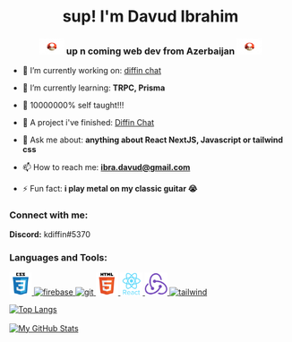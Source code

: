 <h1 align="center">sup! I'm Davud Ibrahim </h1>
<h3 align="center"><img src="./mushroom.gif" alt="My Project GIF" width="45" height="27.5">  up n coming web dev from Azerbaijan <img src="./mushroom.gif" alt="My Project GIF" width="45" height="27.5"> </h3>

- 🔭 I’m currently working on: [diffin chat](https://diffin-chat.vercel.app)
- 🌱 I’m currently learning: **TRPC, Prisma**

- 🐐 10000000% self taught!!! 

- 💯 A project i've finished: [Diffin Chat](https://diffin-chat.vercel.app/)

- 💬 Ask me about: **anything about React NextJS, Javascript or tailwind css**

- 📫 How to reach me: **ibra.davud@gmail.com**

- ⚡ Fun fact: **i play metal on my classic guitar 😭**

<h3 align="left">Connect with me:</h3>

**Discord:** kdiffin#5370

<h3 align="left">Languages and Tools:</h3>
<p align="left"> <a href="https://www.w3schools.com/css/" target="_blank" rel="noreferrer"> <img src="https://raw.githubusercontent.com/devicons/devicon/master/icons/css3/css3-original-wordmark.svg" alt="css3" width="40" height="40"/> </a> <a href="https://firebase.google.com/" target="_blank" rel="noreferrer"> <img src="https://www.vectorlogo.zone/logos/firebase/firebase-icon.svg" alt="firebase" width="40" height="40"/> </a> <a href="https://git-scm.com/" target="_blank" rel="noreferrer"> <img src="https://www.vectorlogo.zone/logos/git-scm/git-scm-icon.svg" alt="git" width="40" height="40"/> </a> <a href="https://www.w3.org/html/" target="_blank" rel="noreferrer"> <img src="https://raw.githubusercontent.com/devicons/devicon/master/icons/html5/html5-original-wordmark.svg" alt="html5" width="40" height="40"/> </a> <a href="https://reactjs.org/" target="_blank" rel="noreferrer"> <img src="https://raw.githubusercontent.com/devicons/devicon/master/icons/react/react-original-wordmark.svg" alt="react" width="40" height="40"/> </a> <a href="https://redux.js.org" target="_blank" rel="noreferrer"> <img src="https://raw.githubusercontent.com/devicons/devicon/master/icons/redux/redux-original.svg" alt="redux" width="40" height="40"/> </a> <a href="https://tailwindcss.com/" target="_blank" rel="noreferrer"> <img src="https://www.vectorlogo.zone/logos/tailwindcss/tailwindcss-icon.svg" alt="tailwind" width="40" height="40"/> </a> </p>


[![Top Langs](https://github-readme-stats.vercel.app/api/top-langs/?username=anuraghazra&layout_compact&theme=tokyonight)](https://github.com/anuraghazra/github-readme-stats)
<br> </br>
[![My GitHub Stats](https://github-readme-stats.vercel.app/api/?username=diffim&count_private=true&theme=tokyonight&showicons=true)]()
